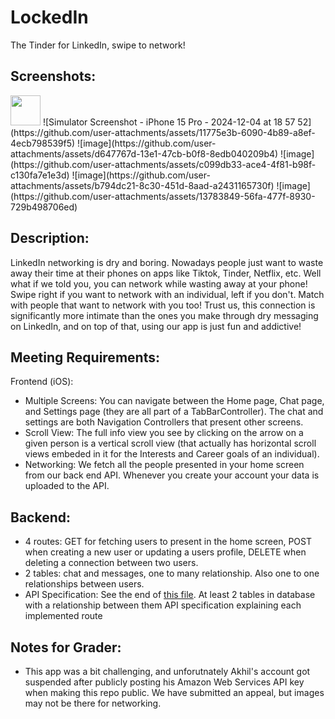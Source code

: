 # LockedIn
The Tinder for LinkedIn, swipe to network!

## Screenshots:
<img src="https://github.com/favicon.ico](https://github.com/user-attachments/assets/11775e3b-6090-4b89-a8ef-4ecb798539f5" width="48">
![Simulator Screenshot - iPhone 15 Pro - 2024-12-04 at 18 57 52](https://github.com/user-attachments/assets/11775e3b-6090-4b89-a8ef-4ecb798539f5)
![image](https://github.com/user-attachments/assets/d647767d-13e1-47cb-b0f8-8edb040209b4)
![image](https://github.com/user-attachments/assets/c099db33-ace4-4f81-b98f-c130fa7e1e3d)
![image](https://github.com/user-attachments/assets/b794dc21-8c30-451d-8aad-a2431165730f)
![image](https://github.com/user-attachments/assets/13783849-56fa-477f-8930-729b498706ed)

## Description:
LinkedIn networking is dry and boring. Nowadays people just want to waste away their time at their phones on apps like Tiktok, Tinder, Netflix, etc. Well what if we told you, you can network while wasting away at your phone! Swipe right if you want to network with an individual, left if you don't. Match with people that want to network with you too! Trust us, this connection is significantly more intimate than the ones you make through dry messaging on LinkedIn, and on top of that, using our app is just fun and addictive!

## Meeting Requirements:
Frontend (iOS):
- Multiple Screens: You can navigate between the Home page, Chat page, and Settings page (they are all part of a TabBarController). The chat and settings are both Navigation Controllers that present other screens.
- Scroll View: The full info view you see by clicking on the arrow on a given person is a vertical scroll view (that actually has horizontal scroll views embeded in it for the Interests and Career goals of an individual).
- Networking: We fetch all the people presented in your home screen from our back end API. Whenever you create your account your data is uploaded to the API.

## Backend:
- 4 routes: GET for fetching users to present in the home screen, POST when creating a new user or updating a users profile, DELETE when deleting a connection between two users.
- 2 tables: chat and messages, one to many relationship. Also one to one relationships between users.
- API Specification: See the end of [this file](https://github.com/akh1lk/LockedIn/blob/main/LockedIn_Backend/src/app.py).
At least 2 tables in database with a relationship between them
API specification explaining each implemented route

## Notes for Grader:
- This app was a bit challenging, and unforutnately Akhil's account got suspended after publicly posting his Amazon Web Services API key when making this repo public. We have submitted an appeal, but images may not be there for networking. 
